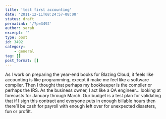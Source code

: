 ```yaml
---
title: 'test first accounting'
date: '2011-12-11T08:24:57-08:00'
status: draft
permalink: '/?p=3492'
author: sarah
excerpt: ''
type: post
id: 3492
category:
    - general
tag: []
post_format: []
---
```

As I work on preparing the year-end books for Blazing Cloud, it feels like accounting is like programming, except it make me feel like a software compiler. Then I thought that perhaps my bookkeeper is the compiler or perhaps the IRS. As the business owner, I act like a QA engineer… looking at forecasts for January through March. Our budget is a test plan for validating that if I sign this contract and everyone puts in enough billable hours then there’ll be cash for payroll with enough left over for unexpected disasters, fun or profilt.
